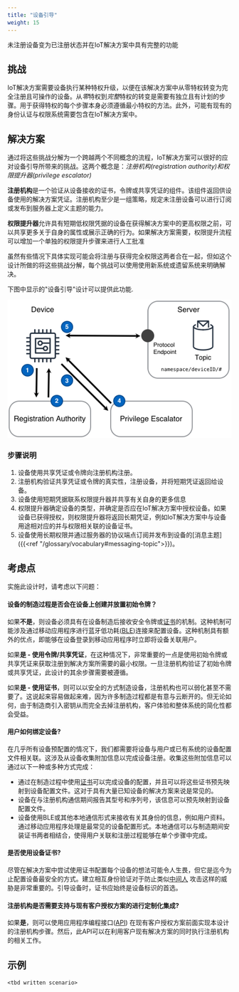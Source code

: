 ```yaml
---
title: "设备引导"
weight: 15
---
```



<!-- {{% synopsis-bootstrap %}} -->
未注册设备变为已注册状态并在IoT解决方案中具有完整的功能
<!--more-->


## 挑战

IoT解决方案需要设备执行某种特权升级，以便在该解决方案中从零特权转变为完全注册且可操作的设备。从*零*特权到*完整*特权的转变是需要有独立且有计划的步骤。用于获得特权的每个步骤本身必须遵循最小特权的方法。此外，可能有现有的身份认证与权限系统需要包含在IoT解决方案中。

## 解决方案

通过将这些挑战分解为一个跨越两个不同概念的流程，IoT解决方案可以很好的应对设备引导所带来的挑战。这两个概念是：*注册机构(registration authority)*和*权限提升器(privilege escalator)*

**注册机构**是一个验证从设备接收的证书，令牌或共享凭证的组件。该组件返回供设备使用的解决方案凭证。注册机构至少是一组策略，规定未注册设备可以进行订阅或发布到服务器上定义主题的能力。

**权限提升器**允许具有短期低权限凭据的设备在获得解决方案中的更高权限之前，可以共享更多关于自身的属性或展示正确的行为。如果解决方案需要，权限提升流程可以增加一个单独的权限提升步骤来进行人工批准

虽然有些情况下具体实现可能会将注册与获得完全权限这两者合在一起，但如这个设计所做的将这些挑战分解，每个挑战可以使用使用新系统或遗留系统来明确解决。

下图中显示的"设备引导"设计可以提供此功能.

![Device Bootstrapping](bootstrap.png)

### 步骤说明
1. 设备使用共享凭证或令牌向注册机构注册。
2. 注册机构验证共享凭证或令牌的真实性，注册设备，并将短期凭证返回给设备。
3. 设备使用短期凭据联系权限提升器并共享有关自身的更多信息
4. 权限提升器确定设备的类型，并确定是否应在IoT解决方案中授权设备。如果设备已获得授权，则权限提升器将返回长期凭证，例如IoT解决方案中与设备用途相对应的并与权限相关联的设备证书。
5. 设备使用长期权限并通过服务器的协议端点订阅并发布到设备的[消息主题]({{<ref "/glossary/vocabulary#messaging-topic">}})。

## 考虑点
实施此设计时，请考虑以下问题：

#### 设备的制造过程是否会在设备上创建并放置初始令牌？

如果**不是**，则设备必须具有在设备制造后接收安全令牌或[证书](https://en.wikipedia.org/wiki/Public_key_certificate)的机制。这种机制可能涉及通过移动应用程序进行蓝牙低功耗([BLE](https://zh.wikipedia.org/wiki/%E8%93%9D%E7%89%99%E4%BD%8E%E5%8A%9F%E8%80%97))连接来配置设备。这种机制具有额外的优点，即能够在设备登录到移动应用程序时立即将设备关联用户。

如果**是 - 使用令牌/共享凭证**，在这种情况下，非常重要的一点是使用初始令牌或共享凭证来获取注册到解决方案所需要的最小权限。一旦注册机构验证了初始令牌或共享凭证，此设计的其余步骤需要被遵循。

如果**是 - 使用证书**，则可以以安全的方式制造设备，注册机构也可以弱化甚至不需要了。这说起来容易做起来难，因为许多制造过程都是有意与云断开的。但无论如何，由于制造商引入密钥从而完全去掉注册机构，客户体验和整体系统的简化性都会受益。

#### 用户如何绑定设备?

在几乎所有设备预配置的情况下，我们都需要将设备与用户或已有系统的设备配置文件相关联。这涉及从设备收集附加信息以完成设备注册。收集这些附加信息可以通过以下一种或多种方式完成：

* 通过在制造过程中使用[证书](https://en.wikipedia.org/wiki/Public_key_certificate)可以完成设备的配置，并且可以将这些证书预先映射到设备配置文件。这对于具有大量已知设备的解决方案来说是常见的。
* 设备在与注册机构通信期间报告其型号和序列号，该信息可以预先映射到设备配置文件。
* 设备使用BLE或其他本地通信形式来接收有关其身份的信息，例如用户资料。通过移动应用程序处理是最常见的设备配置形式。本地通信可以与制造期间安装证书两者相结合，使得用户关联和注册过程能够在单个步骤中完成。

#### 是否使用设备证书?
尽管在解决方案中尝试使用证书配置每个设备的想法可能令人生畏，但它是迄今为止配置设备最安全的方式。建立相互身份验证对于防止类似[中间人](https://zh.wikipedia.org/wiki/%E4%B8%AD%E9%97%B4%E4%BA%BA%E6%94%BB%E5%87%BB) 攻击这样的威胁是非常重要的。引导设备时，证书应始终是设备标识的首选。

#### 注册机构是否需要支持与现有客户授权方案的进行定制化集成?
如果**是**，则可以使用应用程序编程接口([API](https://zh.wikipedia.org/wiki/%E5%BA%94%E7%94%A8%E7%A8%8B%E5%BA%8F%E6%8E%A5%E5%8F%A3)) 在现有客户授权方案前面实现本设计的注册机构步骤。然后，此API可以在利用客户现有解决方案的同时执行注册机构的相关工作。

## 示例

    <tbd written scenario>

